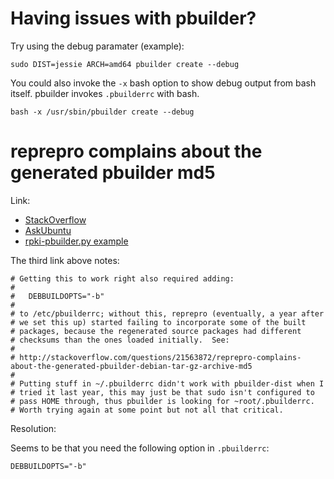 # Having issues with pbuilder?

Try using the debug paramater (example):
```
sudo DIST=jessie ARCH=amd64 pbuilder create --debug
```

You could also invoke the `-x` bash option to show debug output from bash itself. pbuilder invokes `.pbuilderrc` with bash.

```
bash -x /usr/sbin/pbuilder create --debug
```

# reprepro complains about the generated pbuilder md5

Link:
* [StackOverflow](http://stackoverflow.com/questions/21563872/reprepro-complains-about-the-generated-pbuilder-debian-tar-gz-archive-md5)
* [AskUbuntu](http://askubuntu.com/questions/189926/how-can-i-prevent-dpkg-buildpackage-from-modifying-the-modification-date-of-the)
* [rpki-pbuilder.py example](http://subvert-rpki.hactrn.net/trunk/buildtools/rpki-pbuilder.py)

The third link above notes:

```
# Getting this to work right also required adding:
#
#   DEBBUILDOPTS="-b"
#
# to /etc/pbuilderrc; without this, reprepro (eventually, a year after
# we set this up) started failing to incorporate some of the built
# packages, because the regenerated source packages had different
# checksums than the ones loaded initially.  See:
#
# http://stackoverflow.com/questions/21563872/reprepro-complains-about-the-generated-pbuilder-debian-tar-gz-archive-md5
#
# Putting stuff in ~/.pbuilderrc didn't work with pbuilder-dist when I
# tried it last year, this may just be that sudo isn't configured to
# pass HOME through, thus pbuilder is looking for ~root/.pbuilderrc.
# Worth trying again at some point but not all that critical.
```

Resolution:

Seems to be that you need the following option in `.pbuilderrc`:

```
DEBBUILDOPTS="-b"
```
